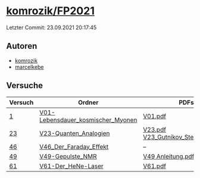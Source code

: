 # [komrozik/FP2021](https://github.com/komrozik/FP2021)

Letzter Commit: 23.09.2021 20:17:45

## Autoren
- [komrozik](https://github.com/komrozik)
- [marcelkebe](https://github.com/marcelkebe)

## Versuche

|       Versuch        |                                                      Ordner                                                       |                                                                                                                                                      PDFs                                                                                                                                                       |
|----------------------|-------------------------------------------------------------------------------------------------------------------|-----------------------------------------------------------------------------------------------------------------------------------------------------------------------------------------------------------------------------------------------------------------------------------------------------------------|
|[1](../../versuch/1)  |[V01-Lebensdauer_kosmischer_Myonen](https://github.com/komrozik/FP2021/tree/main/V01-Lebensdauer_kosmischer_Myonen)|[V01.pdf](https://docs.google.com/viewer?url=https://raw.githubusercontent.com/komrozik/FP2021/main/V01-Lebensdauer_kosmischer_Myonen/V01.pdf)                                                                                                                                                                   |
|[23](../../versuch/23)|[V23-Quanten_Analogien](https://github.com/komrozik/FP2021/tree/main/V23-Quanten_Analogien)                        |[V23.pdf](https://docs.google.com/viewer?url=https://raw.githubusercontent.com/komrozik/FP2021/main/V23-Quanten_Analogien/V23.pdf)<br/>[V23_Gutnikov_Sternemann.pdf](https://docs.google.com/viewer?url=https://raw.githubusercontent.com/komrozik/FP2021/main/V23-Quanten_Analogien/V23_Gutnikov_Sternemann.pdf)|
|[46](../../versuch/46)|[V46_Der_Faraday_Effekt](https://github.com/komrozik/FP2021/tree/main/V46_Der_Faraday_Effekt)                      |–                                                                                                                                                                                                                                                                                                                |
|[49](../../versuch/49)|[V49-Gepulste_NMR](https://github.com/komrozik/FP2021/tree/main/V49-Gepulste_NMR)                                  |[V49 Anleitung.pdf](https://docs.google.com/viewer?url=https://raw.githubusercontent.com/komrozik/FP2021/main/V49-Gepulste_NMR/V49%20Anleitung.pdf)                                                                                                                                                              |
|[61](../../versuch/61)|[V61-Der_HeNe-Laser](https://github.com/komrozik/FP2021/tree/main/V61-Der_HeNe-Laser)                              |[V61.pdf](https://docs.google.com/viewer?url=https://raw.githubusercontent.com/komrozik/FP2021/main/V61-Der_HeNe-Laser/V61.pdf)                                                                                                                                                                                  |
